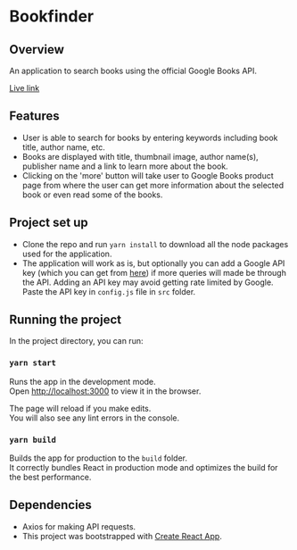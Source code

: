# Bookfinder

## Overview

An application to search books using the official Google Books API.

[Live link](https://arunjose.github.io/bookfinder)

## Features

* User is able to search for books by entering keywords including book title, author name, etc.
* Books are displayed with title, thumbnail image, author name(s), publisher name and a link to learn more about the book.
* Clicking on the 'more' button will take user to Google Books product page from where the user can get more information about the selected book or even read some of the books.

## Project set up

* Clone the repo and run `yarn install` to download all the node packages used for the application.
* The application will work as is, but optionally you can add a Google API key (which you can get from [here](https://developers.google.com/books/docs/v1/using#APIKey)) if more queries will made be through the API. Adding an API key may avoid getting rate limited by Google. Paste the API key in `config.js` file in `src` folder.

## Running the project

In the project directory, you can run:

### `yarn start`

Runs the app in the development mode.<br />
Open [http://localhost:3000](http://localhost:3000) to view it in the browser.

The page will reload if you make edits.<br />
You will also see any lint errors in the console.

### `yarn build`

Builds the app for production to the `build` folder.<br />
It correctly bundles React in production mode and optimizes the build for the best performance.

## Dependencies

* Axios for making API requests.
* This project was bootstrapped with [Create React App](https://github.com/facebook/create-react-app).
